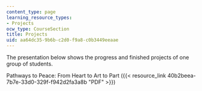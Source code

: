 ```yaml
---
content_type: page
learning_resource_types:
- Projects
ocw_type: CourseSection
title: Projects
uid: aa64dc35-9b6b-c2d0-f9a8-c0b3449eeaae
---
```


The presentation below shows the progress and finished projects of one group of students.

Pathways to Peace: From Heart to Art to Part ({{< resource_link 40b2beea-7b7e-33d0-329f-f942d2fa3a8b "PDF" >}})